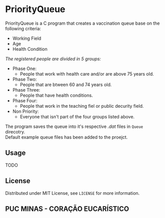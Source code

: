 # PriorityQueue

PriorityQueue is a C program that creates a vaccination queue base on the following criteria:

- Working Field
- Age
- Health Condition

_The registered people are divided in 5 groups:_

- Phase One:
  * People that work with health care and/or are above 75 years old.
- Phase Two:
  * People that are btween 60 and 74 years old.
- Phase Three:
  * People that have health conditions.
- Phase Four:
  * People that work in the teaching fiel or public decurity field.
- Non Priority:
  * Everyone that isn't part of the four groups listed above.

The program saves the queue into it's respective *.dat* files in ``Queue`` direcotry.  
Default example queue files has been added to the proejct.

## Usage

TODO

## License

Distributed under MIT License, see ``LICENSE`` for more information.

## PUC MINAS - CORAÇÃO EUCARÍSTICO

